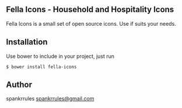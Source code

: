 ## Fella Icons - Household and Hospitality Icons
Fella Icons is a small set of open source icons. Use if suits your needs.

## Installation
Use bower to include in your project, just run

    $ bower install fella-icons

## Author
spankrrules spankrrules@gmail.com
